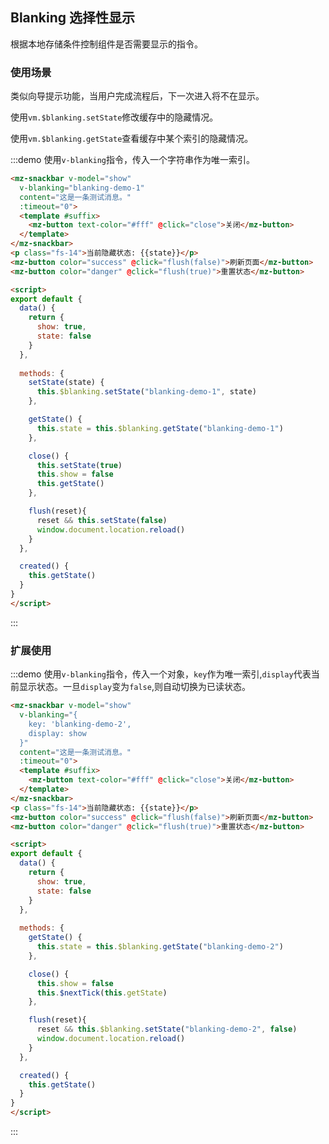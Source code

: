 ## Blanking 选择性显示

根据本地存储条件控制组件是否需要显示的指令。

### 使用场景

类似向导提示功能，当用户完成流程后，下一次进入将不在显示。

使用`vm.$blanking.setState`修改缓存中的隐藏情况。

使用`vm.$blanking.getState`查看缓存中某个索引的隐藏情况。

:::demo 使用`v-blanking`指令，传入一个字符串作为唯一索引。
```html
<mz-snackbar v-model="show"
  v-blanking="blanking-demo-1"
  content="这是一条测试消息。"
  :timeout="0">
  <template #suffix>
    <mz-button text-color="#fff" @click="close">关闭</mz-button>
  </template>  
</mz-snackbar>
<p class="fs-14">当前隐藏状态: {{state}}</p>
<mz-button color="success" @click="flush(false)">刷新页面</mz-button>
<mz-button color="danger" @click="flush(true)">重置状态</mz-button>

<script>
export default {
  data() {
    return {
      show: true,
      state: false
    }
  },
  
  methods: {
    setState(state) {
      this.$blanking.setState("blanking-demo-1", state)
    },

    getState() {
      this.state = this.$blanking.getState("blanking-demo-1")
    },

    close() {
      this.setState(true)
      this.show = false
      this.getState()
    },

    flush(reset){
      reset && this.setState(false)
      window.document.location.reload()
    }
  },

  created() {
    this.getState()
  }
}
</script>
```
:::

### 扩展使用

:::demo 使用`v-blanking`指令，传入一个对象，`key`作为唯一索引,`display`代表当前显示状态。一旦`display`变为`false`,则自动切换为已读状态。
```html
<mz-snackbar v-model="show"
  v-blanking="{
    key: 'blanking-demo-2',
    display: show
  }"
  content="这是一条测试消息。"
  :timeout="0">
  <template #suffix>
    <mz-button text-color="#fff" @click="close">关闭</mz-button>
  </template>  
</mz-snackbar>
<p class="fs-14">当前隐藏状态: {{state}}</p>
<mz-button color="success" @click="flush(false)">刷新页面</mz-button>
<mz-button color="danger" @click="flush(true)">重置状态</mz-button>

<script>
export default {
  data() {
    return {
      show: true,
      state: false
    }
  },
  
  methods: {
    getState() {
      this.state = this.$blanking.getState("blanking-demo-2")
    },

    close() {
      this.show = false
      this.$nextTick(this.getState)
    },

    flush(reset){
      reset && this.$blanking.setState("blanking-demo-2", false)
      window.document.location.reload()
    }
  },

  created() {
    this.getState()
  }
}
</script>
```
:::

